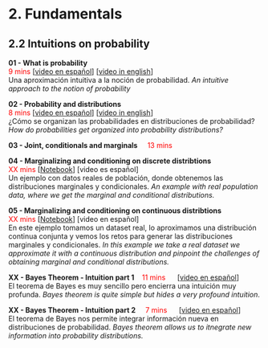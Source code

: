 # 2. Fundamentals

## 2.2 Intuitions on probability

**01 - What is probability** 
<br/><font color="red">9 mins</font>
[[video en español](https://www.youtube.com/watch?v=19vaIp4AbvA&list=PL8ytk70JVz1_fi0_ySFxbOsf_u849pFde&index=3&ab_channel=MathintheTropics)]
[[video in english](https://www.youtube.com/watch?v=6od5jjKPDIM&list=PL8ytk70JVz1_fi0_ySFxbOsf_u849pFde&index=4&ab_channel=MathintheTropics)]
<br/>Una aproximación intuitiva a la noción de probabilidad. _An intuitive approach to the notion of probability_

**02 - Probability and distributions**
<br/><font color="red">8 mins</font> 
[[video en español](https://www.youtube.com/watch?v=0_OdGL2Aiok&list=PL8ytk70JVz1_fi0_ySFxbOsf_u849pFde&index=1&ab_channel=MathintheTropics)]
[[video in english](https://www.youtube.com/watch?v=yZ8HWICHRrw&list=PL8ytk70JVz1_fi0_ySFxbOsf_u849pFde&index=2&ab_channel=MathintheTropics)]
<br/>¿Cómo se organizan las probabilidades en distribuciones de probabilidad? _How do probabilities get organized into probability distributions?_

**03 - Joint, conditionals and marginals** &nbsp;&nbsp;&nbsp; <font color="red">13 mins</font> 

**04 - Marginalizing and conditioning on discrete distribtions**
<br/><font color="red">XX mins</font>
[[Notebook](./02.02%20-%20NOTES%2001%20-%20Discrete%20distiributions)]
[video es español]
<br/>Un ejemplo con datos reales de población, donde obtenemos las distribuciones marginales y condicionales. _An example with real population data, where we get the marginal and conditional distributions._

**05 - Marginalizing and conditioning on continuous distribtions**
<br/><font color="red">XX mins</font>
[[Notebook](./02.02%20-%20NOTES%2001%20-%20Continuous%20distiributions)]
[video en español]
<br/>En este ejemplo tomamos un dataset real, lo aproximamos una distribución continua conjunta y vemos los retos para generar las distribuciones marginales y condicionales. _In this example we take a real dataset we approximate it with a continuous distribution and pinpoint the challenges of obtaining marginal and conditional distributions._


**XX - Bayes Theorem - Intuition part 1**&nbsp;&nbsp;&nbsp; <font color="red">11 mins</font> &nbsp;&nbsp;&nbsp;&nbsp;
[[video en español](https://www.youtube.com/watch?v=C-JFIgVGofg&list=PL8ytk70JVz1_fi0_ySFxbOsf_u849pFde&index=5&ab_channel=MathintheTropics)]
<br/> El teorema de Bayes es muy sencillo pero encierra una intuición muy profunda. _Bayes theorem is quite simple but hides a very profound intuition_.

**XX - Bayes Theorem - Intuition part 2** &nbsp;&nbsp;&nbsp; <font color="red">7 mins</font> &nbsp;&nbsp;&nbsp;&nbsp;
[[video en español](https://www.youtube.com/watch?v=fW6ZPiTZYvg&list=PL8ytk70JVz1_fi0_ySFxbOsf_u849pFde&index=6&ab_channel=MathintheTropics)]
<br/>El teorema de Bayes nos permite integrar información nueva en distribuciones de probabilidad. _Bayes theorem allows us to itnegrate new information into probability distributions._


